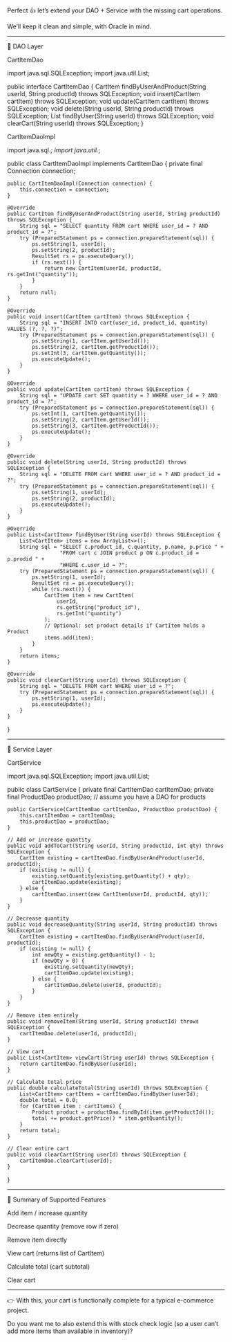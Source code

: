 Perfect 👍 let’s extend your DAO + Service with the missing cart operations.

We’ll keep it clean and simple, with Oracle in mind.


---

🔹 DAO Layer

CartItemDao

import java.sql.SQLException;
import java.util.List;

public interface CartItemDao {
    CartItem findByUserAndProduct(String userId, String productId) throws SQLException;
    void insert(CartItem cartItem) throws SQLException;
    void update(CartItem cartItem) throws SQLException;
    void delete(String userId, String productId) throws SQLException;
    List<CartItem> findByUser(String userId) throws SQLException;
    void clearCart(String userId) throws SQLException;
}

CartItemDaoImpl

import java.sql.*;
import java.util.*;

public class CartItemDaoImpl implements CartItemDao {
    private final Connection connection;

    public CartItemDaoImpl(Connection connection) {
        this.connection = connection;
    }

    @Override
    public CartItem findByUserAndProduct(String userId, String productId) throws SQLException {
        String sql = "SELECT quantity FROM cart WHERE user_id = ? AND product_id = ?";
        try (PreparedStatement ps = connection.prepareStatement(sql)) {
            ps.setString(1, userId);
            ps.setString(2, productId);
            ResultSet rs = ps.executeQuery();
            if (rs.next()) {
                return new CartItem(userId, productId, rs.getInt("quantity"));
            }
        }
        return null;
    }

    @Override
    public void insert(CartItem cartItem) throws SQLException {
        String sql = "INSERT INTO cart(user_id, product_id, quantity) VALUES (?, ?, ?)";
        try (PreparedStatement ps = connection.prepareStatement(sql)) {
            ps.setString(1, cartItem.getUserId());
            ps.setString(2, cartItem.getProductId());
            ps.setInt(3, cartItem.getQuantity());
            ps.executeUpdate();
        }
    }

    @Override
    public void update(CartItem cartItem) throws SQLException {
        String sql = "UPDATE cart SET quantity = ? WHERE user_id = ? AND product_id = ?";
        try (PreparedStatement ps = connection.prepareStatement(sql)) {
            ps.setInt(1, cartItem.getQuantity());
            ps.setString(2, cartItem.getUserId());
            ps.setString(3, cartItem.getProductId());
            ps.executeUpdate();
        }
    }

    @Override
    public void delete(String userId, String productId) throws SQLException {
        String sql = "DELETE FROM cart WHERE user_id = ? AND product_id = ?";
        try (PreparedStatement ps = connection.prepareStatement(sql)) {
            ps.setString(1, userId);
            ps.setString(2, productId);
            ps.executeUpdate();
        }
    }

    @Override
    public List<CartItem> findByUser(String userId) throws SQLException {
        List<CartItem> items = new ArrayList<>();
        String sql = "SELECT c.product_id, c.quantity, p.name, p.price " +
                     "FROM cart c JOIN product p ON c.product_id = p.prodid " +
                     "WHERE c.user_id = ?";
        try (PreparedStatement ps = connection.prepareStatement(sql)) {
            ps.setString(1, userId);
            ResultSet rs = ps.executeQuery();
            while (rs.next()) {
                CartItem item = new CartItem(
                    userId,
                    rs.getString("product_id"),
                    rs.getInt("quantity")
                );
                // Optional: set product details if CartItem holds a Product
                items.add(item);
            }
        }
        return items;
    }

    @Override
    public void clearCart(String userId) throws SQLException {
        String sql = "DELETE FROM cart WHERE user_id = ?";
        try (PreparedStatement ps = connection.prepareStatement(sql)) {
            ps.setString(1, userId);
            ps.executeUpdate();
        }
    }
}


---

🔹 Service Layer

CartService

import java.sql.SQLException;
import java.util.List;

public class CartService {
    private final CartItemDao cartItemDao;
    private final ProductDao productDao; // assume you have a DAO for products

    public CartService(CartItemDao cartItemDao, ProductDao productDao) {
        this.cartItemDao = cartItemDao;
        this.productDao = productDao;
    }

    // Add or increase quantity
    public void addToCart(String userId, String productId, int qty) throws SQLException {
        CartItem existing = cartItemDao.findByUserAndProduct(userId, productId);
        if (existing != null) {
            existing.setQuantity(existing.getQuantity() + qty);
            cartItemDao.update(existing);
        } else {
            cartItemDao.insert(new CartItem(userId, productId, qty));
        }
    }

    // Decrease quantity
    public void decreaseQuantity(String userId, String productId) throws SQLException {
        CartItem existing = cartItemDao.findByUserAndProduct(userId, productId);
        if (existing != null) {
            int newQty = existing.getQuantity() - 1;
            if (newQty > 0) {
                existing.setQuantity(newQty);
                cartItemDao.update(existing);
            } else {
                cartItemDao.delete(userId, productId);
            }
        }
    }

    // Remove item entirely
    public void removeItem(String userId, String productId) throws SQLException {
        cartItemDao.delete(userId, productId);
    }

    // View cart
    public List<CartItem> viewCart(String userId) throws SQLException {
        return cartItemDao.findByUser(userId);
    }

    // Calculate total price
    public double calculateTotal(String userId) throws SQLException {
        List<CartItem> cartItems = cartItemDao.findByUser(userId);
        double total = 0.0;
        for (CartItem item : cartItems) {
            Product product = productDao.findById(item.getProductId());
            total += product.getPrice() * item.getQuantity();
        }
        return total;
    }

    // Clear entire cart
    public void clearCart(String userId) throws SQLException {
        cartItemDao.clearCart(userId);
    }
}


---

🔹 Summary of Supported Features

Add item / increase quantity

Decrease quantity (remove row if zero)

Remove item directly

View cart (returns list of CartItem)

Calculate total (cart subtotal)

Clear cart



---

👉 With this, your cart is functionally complete for a typical e-commerce project.

Do you want me to also extend this with stock check logic (so a user can’t add more items than available in inventory)?

